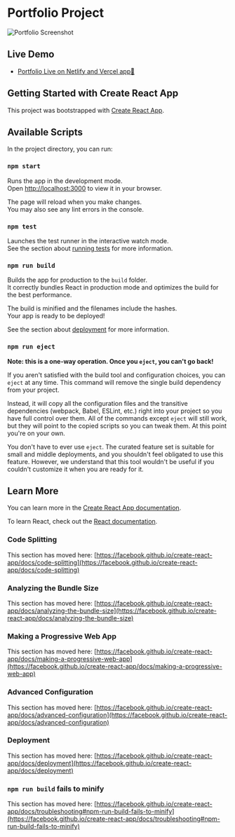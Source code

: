 # Portfolio Project

![Portfolio Screenshot](https://github.com/MD-MAFUJUL-HASAN/Personal-Portfolio/blob/main/src/images/portfolio.png)

<!-- This is the image that displays a screenshot of your portfolio. It gives users a visual preview of what the project looks like. -->

## Live Demo

- [Portfolio Live on Netlify and Vercel app🎯](https://tonmoysu.netlify.app/)

<!-- This is a clickable link that takes users to your live portfolio deployed on Netlify. The 🎯 emoji draws attention to the link and indicates it’s a link to the actual working project. -->

## Getting Started with Create React App

<!-- The following section is about setting up the React application locally. -->

This project was bootstrapped with [Create React App](https://github.com/facebook/create-react-app).
<!-- Link to Create React App repository. -->

## Available Scripts

In the project directory, you can run:

### `npm start`

<!-- This command starts the React app in development mode. -->
Runs the app in the development mode.\
Open [http://localhost:3000](http://localhost:3000) to view it in your browser.
<!-- This is the URL where the app can be accessed locally. -->

The page will reload when you make changes.\
You may also see any lint errors in the console.
<!-- Any issues or errors during development will be displayed in the browser console. -->

### `npm test`

<!-- This command runs the test suite for your project. -->
Launches the test runner in the interactive watch mode.\
See the section about [running tests](https://facebook.github.io/create-react-app/docs/running-tests) for more information.
<!-- This link provides more details about testing your React app. -->

### `npm run build`

<!-- This command builds the app for production, optimizing the code. -->
Builds the app for production to the `build` folder.\
It correctly bundles React in production mode and optimizes the build for the best performance.
<!-- After building, the app is optimized for better performance in production. -->

The build is minified and the filenames include the hashes.\
Your app is ready to be deployed!
<!-- The minified code and hashed filenames help with caching and reducing the app's size. -->

See the section about [deployment](https://facebook.github.io/create-react-app/docs/deployment) for more information.
<!-- Provides a link to the Create React App documentation for deployment steps. -->

### `npm run eject`

<!-- The `eject` command is for advanced users who want more control over the build configuration. -->
**Note: this is a one-way operation. Once you `eject`, you can't go back!**

If you aren't satisfied with the build tool and configuration choices, you can `eject` at any time. This command will remove the single build dependency from your project.
<!-- Ejecting will give you full control over configuration files like Webpack, Babel, etc. -->

Instead, it will copy all the configuration files and the transitive dependencies (webpack, Babel, ESLint, etc.) right into your project so you have full control over them. All of the commands except `eject` will still work, but they will point to the copied scripts so you can tweak them. At this point you're on your own.
<!-- This gives you full control of the project’s configuration, but comes at the cost of added complexity. -->

You don't have to ever use `eject`. The curated feature set is suitable for small and middle deployments, and you shouldn't feel obligated to use this feature. However, we understand that this tool wouldn't be useful if you couldn't customize it when you are ready for it.
<!-- Ejecting is only necessary if you have specific customization needs that aren't met by Create React App's default setup. -->

## Learn More

You can learn more in the [Create React App documentation](https://facebook.github.io/create-react-app/docs/getting-started).
<!-- This link directs users to the official Create React App documentation for in-depth understanding. -->

To learn React, check out the [React documentation](https://reactjs.org/).
<!-- For anyone new to React, this link directs them to the official React docs. -->

### Code Splitting

This section has moved here: [https://facebook.github.io/create-react-app/docs/code-splitting](https://facebook.github.io/create-react-app/docs/code-splitting)
<!-- Explains code splitting to reduce the app's initial load time by splitting the code into smaller bundles. -->

### Analyzing the Bundle Size

This section has moved here: [https://facebook.github.io/create-react-app/docs/analyzing-the-bundle-size](https://facebook.github.io/create-react-app/docs/analyzing-the-bundle-size)
<!-- Provides information about analyzing the bundle size to optimize your app’s performance. -->

### Making a Progressive Web App

This section has moved here: [https://facebook.github.io/create-react-app/docs/making-a-progressive-web-app](https://facebook.github.io/create-react-app/docs/making-a-progressive-web-app)
<!-- Details about making your app a Progressive Web App (PWA) to improve user experience. -->

### Advanced Configuration

This section has moved here: [https://facebook.github.io/create-react-app/docs/advanced-configuration](https://facebook.github.io/create-react-app/docs/advanced-configuration)
<!-- If you need advanced configurations for your app, this section will guide you. -->

### Deployment

This section has moved here: [https://facebook.github.io/create-react-app/docs/deployment](https://facebook.github.io/create-react-app/docs/deployment)
<!-- Links to official deployment guidelines for deploying your React app to various platforms. -->

### `npm run build` fails to minify

This section has moved here: [https://facebook.github.io/create-react-app/docs/troubleshooting#npm-run-build-fails-to-minify](https://facebook.github.io/create-react-app/docs/troubleshooting#npm-run-build-fails-to-minify)
<!-- Troubleshooting guide for when `npm run build` fails, specifically for issues with minifying code. -->
